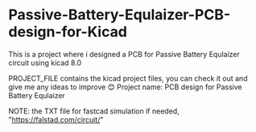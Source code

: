 # Passive-Battery-Equlaizer-PCB-design-for-Kicad
This is a project where i designed a PCB for Passive Battery Equlaizer circuit using kicad 8.0

PROJECT_FILE contains the kicad project files, you can check it out and give me any ideas to improve 😊
Project name:  PCB design for Passive Battery Equlaizer


NOTE: the TXT file for fastcad simulation if needed, "https://falstad.com/circuit/"

